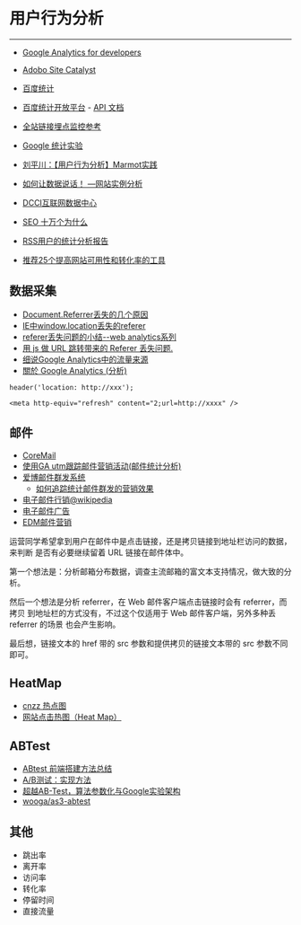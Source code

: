 
# 用户行为分析

----

* [Google Analytics for developers](https://developers.google.com/analytics/)
* [Adobo Site Catalyst](http://sitecatalyst.com.cn/)
* [百度统计](http://tongji.baidu.com/)
* [百度统计开放平台](http://tongji.baidu.com/open/) - [API 文档](http://tongji.baidu.com/open/api/more)

* [全站链接埋点监控参考](http://wiki.ued.taobao.net/doku.php?id=tms:spm埋点方案)
* [Google 统计实验](https://www.google.com/analytics/siteopt/exptlist?account=2048484)
* [刘平川：【用户行为分析】Marmot实践](http://www.slideshare.net/taobaoued/marmot)
* [如何让数据说话！ —网站实例分析](http://ued.ctrip.com/blog/?p=3090)
* [DCCI互联网数据中心](http://dcci.com.cn/)
* [SEO 十万个为什么](http://www.seowhy.com/)
* [RSS用户的统计分析报告](http://www.yslow.net/show.php?tid=14)
* [推荐25个提高网站可用性和转化率的工具](http://www.cnblogs.com/lhb25/archive/2010/12/28/1918491.html)

## 数据采集

* [Document.Referrer丢失的几个原因](http://www.imkevinyang.com/2010/01/document-referrer%E4%B8%A2%E5%A4%B1%E7%9A%84%E5%87%A0%E4%B8%AA%E5%8E%9F%E5%9B%A0.html)
* [IE中window.location丢失的referer](http://mvbridge.blog.sohu.com/171962292.html)
* [referer丢失问题的小结--web analytics系列](http://www.cnblogs.com/zhujie/archive/2011/02/11/1951415.html)
* [用 js 做 URL 跳转带来的 Referer 丢失问题.](http://www.dup2.org/node/1086)
* [细说Google Analytics中的流量来源](http://ryee.iteye.com/blog/965069)
* [關於 Google Analytics (分析)](http://support.google.com/googleanalytics/bin/topic.py?hl=zh-Hant&topic=10977)

```
header('location: http://xxx');

<meta http-equiv="refresh" content="2;url=http://xxxx" />
```

## 邮件

* [CoreMail](http://www.coremail.cn/)
* [使用GA utm跟踪邮件营销活动(邮件统计分析)](http://www.yslow.net/show.php?tid=15)
* [爱博邮件群发系统](http://qunfa.abot.cn/)
    * [如何追踪统计邮件群发的营销效果](http://qunfa.abot.cn/post/36.html)
* [电子邮件行销@wikipedia](http://zh.wikipedia.org/wiki/%E9%9B%BB%E5%AD%90%E9%83%B5%E4%BB%B6%E8%A1%8C%E9%8A%B7)
* [电子邮件广告](http://baike.baidu.com/view/1521.htm)
* [EDM邮件营销](http://www.chinaads.com.cn/edmyingxiao.html)

运营同学希望拿到用户在邮件中是点击链接，还是拷贝链接到地址栏访问的数据，来判断
是否有必要继续留着 URL 链接在邮件体中。

第一个想法是：分析邮箱分布数据，调查主流邮箱的富文本支持情况，做大致的分析。

然后一个想法是分析 referrer，在 Web 邮件客户端点击链接时会有 referrer，而拷贝
到地址栏的方式没有，不过这个仅适用于 Web 邮件客户端，另外多种丢 referrer 的场景
也会产生影响。

最后想，链接文本的 href 带的 src 参数和提供拷贝的链接文本带的 src 参数不同即可。

## HeatMap

* [cnzz 热点图](http://new.cnzz.com/about/heatmap.html)
* [网站点击热图（Heat Map）](http://webdataanalysis.net/tool-for-web-analytics/web-heat-map/)


## ABTest

* [ABtest 前端搭建方法总结](http://www.html-js.com/?p=626)
* [A/B测试：实现方法](http://oldj.net/article/AB-Testing-method/)
* [超越AB-Test，算法参数化与Google实验架构](http://www.wentrue.net/blog/?p=1108)
* [wooga/as3-abtest](https://github.com/wooga/as3-abtest)

## 其他

* 跳出率
* 离开率
* 访问率
* 转化率
* 停留时间
* 直接流量
